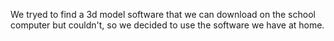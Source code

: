 We tryed to find a 3d model software that we can download on the school computer but couldn't, so we decided to use the software we have at home.
